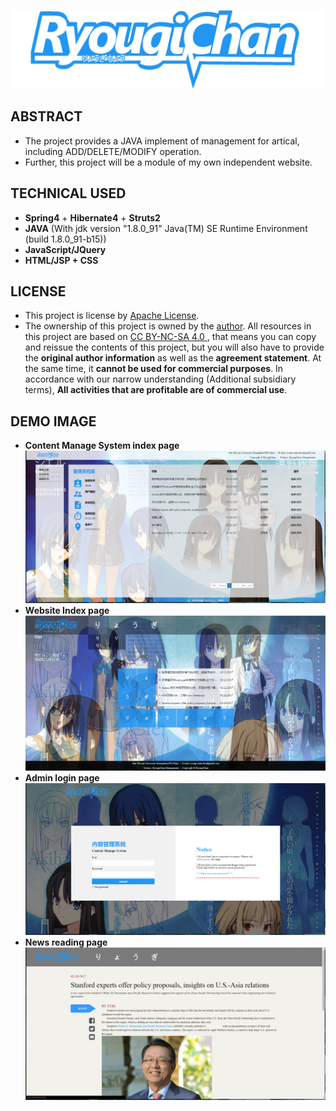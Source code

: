 ![ryougi](https://github.com/RyougiChan/NewsSystem/blob/master/WebContent/img/ryougi_logo.png)
## ABSTRACT
- The project provides a JAVA implement of management for artical, including ADD/DELETE/MODIFY operation.
- Further, this project will be a module of my own independent website.

## TECHNICAL USED
* **Spring4** + **Hibernate4** + **Struts2**
* **JAVA** (With jdk version  "1.8.0_91" Java(TM) SE Runtime Environment (build 1.8.0_91-b15))
* **JavaScript/JQuery**
* **HTML/JSP + CSS**

## LICENSE
- This project is license by [Apache License](LICENSE).
- The ownership of this project is owned by the [author](https://github.com/RyougiChan). All resources in this project are based on [CC BY-NC-SA 4.0 ](https://creativecommons.org/licenses/by-nc-sa/4.0/), that means  you can copy and reissue the contents of this project, but you will also have to provide the **original author information** as well as the **agreement statement**. At the same time, it **cannot be used for commercial purposes**. In accordance with our narrow understanding (Additional subsidiary terms), **All activities that are profitable are of commercial use**.

## DEMO IMAGE
* **Content Manage System index page**
![ryougi](https://github.com/RyougiChan/NewsSystem/blob/master/demo_png/CMS.png "CMS index page")
* **Website Index page**
![ryougi](https://github.com/RyougiChan/NewsSystem/blob/master/demo_png/index.png "Website index page")
* **Admin login page**
![ryougi](https://github.com/RyougiChan/NewsSystem/blob/master/demo_png/login.png "Admin login page")
* **News reading page**
![ryougi](https://github.com/RyougiChan/NewsSystem/blob/master/demo_png/news.png "News reading page")
